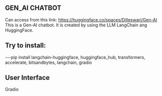 ## GEN_AI CHATBOT  
Can access from this link: https://huggingface.co/spaces/Dilleswari/Gen-AI
This is a Gen-AI chatbot. It is created by using the LLM LangChain ang HuggingFace.

## Try to install:
---pip install langchain-huggingface, huggingface_hub, transformers, accelerate, bitsandbytes, langchain, gradio 

## User Interface
Gradio 

